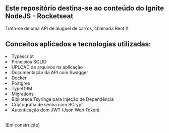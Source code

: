 <h2> Este repositório destina-se ao conteúdo do Ignite NodeJS - Rocketseat</h2>

<p>Trata-se de uma API de aluguel de carros, chamada Rent X</p>

<h2>Conceitos aplicados e tecnologias utilizadas:</h2>

<li>Typescript</li>
<li>Princípios SOLID</li>
<li>UPLOAD de arquivos na aplicação</li>
<li>Documentação da API com Swagger</li>
<li>Docker</li>
<li>Postgres</li>
<li>TypeORM</li>
<li>Migrations</li>
<li>Biblioteca Tsyringe para Injeção de Dependência</li>
<li>Criptografia de senha com BCrypt</li>
<li>Autenticação dom JWT (Json Web Token)</li>
</br>
<p>(Em construção)</p>



